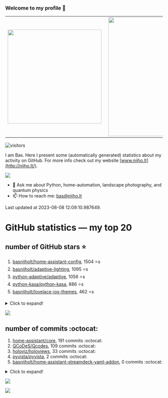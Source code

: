 ### Welcome to my profile 👋

<center>
  <table>
    <tr>
        <td><img width="300px" align="left" src="https://github-readme-stats.vercel.app/api/top-langs/?username=basnijholt&hide=TeX,Jupyter%20Notebook&layout=compact&theme=radical" /></td>
        <td><img align='right' src="https://github-readme-stats.vercel.app/api?username=basnijholt&show_icons=true&theme=radical" width="380"></td>
    </tr>
  </table>
</center>

![visitors](https://visitor-badge.glitch.me/badge?page_id=basnijholt.visitor-badge)

I am Bas. Here I present some (automatically generated) statistics about my activity on GitHub. For more info check out my website [www.nijho.lt](http://nijho.lt/).

![](https://www.nijho.lt/authors/admin/avatar_hu9e60e4b9bc120dfb6a666009f2878da6_182107_250x250_fill_q90_lanczos_center.jpg)

- 💬 Ask me about Python, home-automation, landscape photography, and quantum physics
- 📫 How to reach me: bas@nijho.lt

Last updated at 2023-08-08 12:09:10.987649.

# GitHub statistics — my top 20

## number of GitHub stars ⭐️

1. [basnijholt/home-assistant-config](https://github.com/basnijholt/home-assistant-config/), 1504 ⭐️s
2. [basnijholt/adaptive-lighting](https://github.com/basnijholt/adaptive-lighting/), 1095 ⭐️s
3. [python-adaptive/adaptive](https://github.com/python-adaptive/adaptive/), 1056 ⭐️s
4. [python-kasa/python-kasa](https://github.com/python-kasa/python-kasa/), 886 ⭐️s
5. [basnijholt/lovelace-ios-themes](https://github.com/basnijholt/lovelace-ios-themes/), 462 ⭐️s
<details><summary>Click to expand!</summary>

6. [basnijholt/lovelace-ios-dark-mode-theme](https://github.com/basnijholt/lovelace-ios-dark-mode-theme/), 419 ⭐️s
7. [basnijholt/miflora](https://github.com/basnijholt/miflora/), 358 ⭐️s
8. [basnijholt/rsync-time-machine.py](https://github.com/basnijholt/rsync-time-machine.py/), 333 ⭐️s
9. [topocm/topocm_content](https://github.com/topocm/topocm_content/), 244 ⭐️s
10. [basnijholt/home-assistant-streamdeck-yaml](https://github.com/basnijholt/home-assistant-streamdeck-yaml/), 130 ⭐️s
11. [basnijholt/home-assistant-macbook-touch-bar](https://github.com/basnijholt/home-assistant-macbook-touch-bar/), 92 ⭐️s
12. [kwant-project/kwant](https://github.com/kwant-project/kwant/), 76 ⭐️s
13. [basnijholt/markdown-code-runner](https://github.com/basnijholt/markdown-code-runner/), 73 ⭐️s
14. [basnijholt/home-assistant-streamdeck-yaml-addon](https://github.com/basnijholt/home-assistant-streamdeck-yaml-addon/), 47 ⭐️s
15. [basnijholt/aiokef](https://github.com/basnijholt/aiokef/), 32 ⭐️s
16. [basnijholt/thesis-cover](https://github.com/basnijholt/thesis-cover/), 26 ⭐️s
17. [basnijholt/instacron](https://github.com/basnijholt/instacron/), 20 ⭐️s
18. [basnijholt/adaptive-scheduler](https://github.com/basnijholt/adaptive-scheduler/), 17 ⭐️s
19. [basnijholt/addon-otmonitor](https://github.com/basnijholt/addon-otmonitor/), 15 ⭐️s
20. [kwant-project/kwant-tutorial-2016](https://github.com/kwant-project/kwant-tutorial-2016/), 13 ⭐️s

</details>

![](https://github.com/basnijholt/basnijholt/raw/main/stars_over_time.png)

## number of commits :octocat:

1. [home-assistant/core](https://github.com/home-assistant/core/), 191 commits :octocat:
2. [QCoDeS/Qcodes](https://github.com/QCoDeS/Qcodes/), 109 commits :octocat:
3. [holoviz/holoviews](https://github.com/holoviz/holoviews/), 33 commits :octocat:
4. [pyvista/pyvista](https://github.com/pyvista/pyvista/), 2 commits :octocat:
5. [basnijholt/home-assistant-streamdeck-yaml-addon](https://github.com/basnijholt/home-assistant-streamdeck-yaml-addon/), 0 commits :octocat:
<details><summary>Click to expand!</summary>

6. [ICB-DCM/pyABC](https://github.com/ICB-DCM/pyABC/), 0 commits :octocat:
7. [basnijholt/azure-singularity-agent](https://github.com/basnijholt/azure-singularity-agent/), 0 commits :octocat:
8. [conda-forge/paramiko-feedstock](https://github.com/conda-forge/paramiko-feedstock/), 0 commits :octocat:
9. [conda-forge/cdt-builds](https://github.com/conda-forge/cdt-builds/), 0 commits :octocat:
10. [basnijholt/day-one-story-sender](https://github.com/basnijholt/day-one-story-sender/), 0 commits :octocat:
11. [gdsfactory/gdsfactory](https://github.com/gdsfactory/gdsfactory/), 0 commits :octocat:
12. [ohmyzsh/ohmyzsh](https://github.com/ohmyzsh/ohmyzsh/), 0 commits :octocat:
13. [basnijholt/molecular-dynamics-FORTRAN](https://github.com/basnijholt/molecular-dynamics-FORTRAN/), 0 commits :octocat:
14. [Jvanschoubroeck/Topology-optimization](https://github.com/Jvanschoubroeck/Topology-optimization/), 0 commits :octocat:
15. [mbongaerts/Metchalizer](https://github.com/mbongaerts/Metchalizer/), 0 commits :octocat:
16. [conda-forge/conda-forge-build-setup-feedstock](https://github.com/conda-forge/conda-forge-build-setup-feedstock/), 0 commits :octocat:
17. [danobot/entity-controller](https://github.com/danobot/entity-controller/), 0 commits :octocat:
18. [lkorth/jekyll-500px-embed](https://github.com/lkorth/jekyll-500px-embed/), 0 commits :octocat:
19. [basnijholt/money_scribbles](https://github.com/basnijholt/money_scribbles/), 0 commits :octocat:
20. [conda-forge/mshr-feedstock](https://github.com/conda-forge/mshr-feedstock/), 0 commits :octocat:

</details>

![](https://github.com/basnijholt/basnijholt/raw/main/commits_per_hour.png)

![](https://github.com/basnijholt/basnijholt/raw/main/commits_per_weekday.png)

